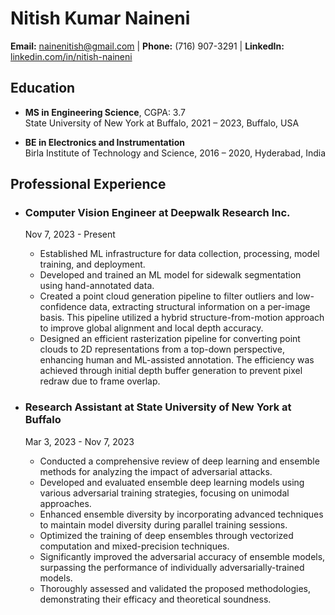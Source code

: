 # Nitish Kumar Naineni
**Email:** nainenitish@gmail.com | **Phone:** (716) 907-3291 | **LinkedIn:** [linkedin.com/in/nitish-naineni](linkedin.com/in/nitish-naineni)

## Education
- **MS in Engineering Science**, CGPA: 3.7  
    State University of New York at Buffalo, 2021 – 2023, Buffalo, USA

- **BE in Electronics and Instrumentation**  
    Birla Institute of Technology and Science, 2016 – 2020, Hyderabad, India

## Professional Experience
- ### **Computer Vision Engineer** at Deepwalk Research Inc.
    Nov 7, 2023 - Present
    - Established ML infrastructure for data collection, processing, model training, and deployment.
    - Developed and trained an ML model for sidewalk segmentation using hand-annotated data.
    - Created a point cloud generation pipeline to filter outliers and low-confidence data, extracting structural information on a per-image basis. This pipeline utilized a hybrid structure-from-motion approach to improve global alignment and local depth accuracy.
    - Designed an efficient rasterization pipeline for converting point clouds to 2D representations from a top-down perspective, enhancing human and ML-assisted annotation. The efficiency was achieved through initial depth buffer generation to prevent pixel redraw due to frame overlap.

- ### **Research Assistant** at State University of New York at Buffalo
    Mar 3, 2023 - Nov 7, 2023
    - Conducted a comprehensive review of deep learning and ensemble methods for analyzing the impact of adversarial attacks.
    - Developed and evaluated ensemble deep learning models using various adversarial training strategies, focusing on unimodal approaches.
    - Enhanced ensemble diversity by incorporating advanced techniques to maintain model diversity during parallel training sessions.
    - Optimized the training of deep ensembles through vectorized computation and mixed-precision techniques.
    - Significantly improved the adversarial accuracy of ensemble models, surpassing the performance of individually adversarially-trained models.
    - Thoroughly assessed and validated the proposed methodologies, demonstrating their efficacy and theoretical soundness.

